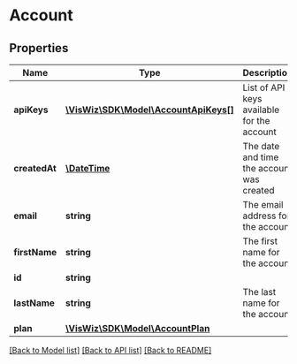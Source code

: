 # Account

## Properties
Name | Type | Description | Notes
------------ | ------------- | ------------- | -------------
**apiKeys** | [**\VisWiz\SDK\Model\AccountApiKeys[]**](AccountApiKeys.md) | List of API keys available for the account | [optional] 
**createdAt** | [**\DateTime**](\DateTime.md) | The date and time the account was created | [optional] 
**email** | **string** | The email address for the account | [optional] 
**firstName** | **string** | The first name for the account | [optional] 
**id** | **string** |  | [optional] 
**lastName** | **string** | The last name for the account | [optional] 
**plan** | [**\VisWiz\SDK\Model\AccountPlan**](AccountPlan.md) |  | [optional] 

[[Back to Model list]](../README.md#documentation-for-models) [[Back to API list]](../README.md#documentation-for-api-endpoints) [[Back to README]](../README.md)


